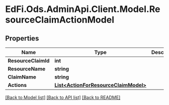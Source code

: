 # EdFi.Ods.AdminApi.Client.Model.ResourceClaimActionModel

## Properties

Name | Type | Description | Notes
------------ | ------------- | ------------- | -------------
**ResourceClaimId** | **int** |  | [optional] 
**ResourceName** | **string** |  | [optional] 
**ClaimName** | **string** |  | [optional] 
**Actions** | [**List&lt;ActionForResourceClaimModel&gt;**](ActionForResourceClaimModel.md) |  | [optional] 

[[Back to Model list]](../../README.md#documentation-for-models) [[Back to API list]](../../README.md#documentation-for-api-endpoints) [[Back to README]](../../README.md)

